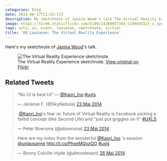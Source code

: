 ```yaml
---
categories: blog
date: 2014-06-17T21:32:17Z
description: My sketchnote of Janina Wood's talk The Virtual Reality Experience
image: https://farm6.staticflickr.com/5198/14289657384_c24949152f_z.jpg
tags: uxls, ux, event, lausanne, sketchnote, virtual
title: 'UX Lausanne: The Virtual Reality Experience'
---
```


Here's my sketchnote of [Janina Wood](https://twitter.com/Kaori_Ino)'s talk.

<figure>
  <img src="https://farm6.staticflickr.com/5574/14266361882_57f950487e_z.jpg" alt="The Virtual Reality Experience sketchnote">
  <figcaption>
    The Virtual Reality Experience sketchnote. <a href="https://www.flickr.com/photos/alienlebarge/14266361882/">View original on Flickr</a>
  </figcaption>
</figure>

## Related Tweets

<blockquote class="twitter-tweet" lang="fr"><p>“No UI is best UI” — <a href="https://twitter.com/Kaori_Ino">@Kaori_Ino</a> <a href="https://twitter.com/hashtag/uxls?src=hash">#uxls</a></p>&mdash; Jérémie F. (@SkyNebula) <a href="https://twitter.com/SkyNebula/statuses/469844002934894592">23 Mai 2014</a></blockquote>
<script async src="//platform.twitter.com/widgets.js" charset="utf-8"></script>

<blockquote class="twitter-tweet" lang="fr"><p>.<a href="https://twitter.com/Kaori_Ino">@Kaori_Ino</a>&#39;s fear re: future of Virtual Reality is Facebook picking a failed concept (like Second Life) and &quot;just put goggles on it&quot; <a href="https://twitter.com/hashtag/UXLS?src=hash">#UXLS</a></p>&mdash; Peter Boersma (@pboersma) <a href="https://twitter.com/pboersma/statuses/469849759533256704">23 Mai 2014</a></blockquote>
<script async src="//platform.twitter.com/widgets.js" charset="utf-8"></script>

<blockquote class="twitter-tweet" lang="fr"><p>Here are my notes from the wonderful <a href="https://twitter.com/Kaori_Ino">@Kaori_Ino</a> &#39;s session <a href="https://twitter.com/uxlausanne">@uxlausanne</a> <a href="http://t.co/PhseMQyzQO">http://t.co/PhseMQyzQO</a> <a href="https://twitter.com/hashtag/uxls?src=hash">#uxls</a></p>&mdash; Bonny Colville-Hyde (@almostexact) <a href="https://twitter.com/almostexact/statuses/470953512692891648">26 Mai 2014</a></blockquote>
<script async src="//platform.twitter.com/widgets.js" charset="utf-8"></script>

